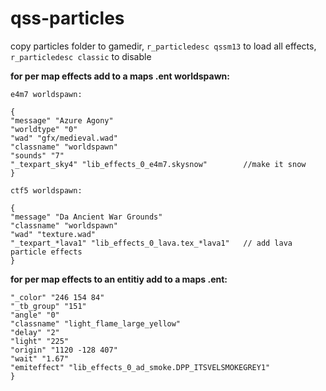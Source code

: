 # qss-particles

copy particles folder to gamedir, `r_particledesc qssm13` to load all effects, `r_particledesc classic` to disable

**for per map effects add to a maps .ent worldspawn:**

```
e4m7 worldspawn:

{
"message" "Azure Agony"
"worldtype" "0"
"wad" "gfx/medieval.wad"
"classname" "worldspawn"
"sounds" "7"
"_texpart_sky4" "lib_effects_0_e4m7.skysnow"		//make it snow
}

ctf5 worldspawn:

{
"message" "Da Ancient War Grounds"
"classname" "worldspawn"
"wad" "texture.wad"
"_texpart_*lava1" "lib_effects_0_lava.tex_*lava1"	// add lava particle effects
}
```

**for per map effects to an entitiy add to a maps .ent:**

```{
"_color" "246 154 84"
"_tb_group" "151"
"angle" "0"
"classname" "light_flame_large_yellow"
"delay" "2"
"light" "225"
"origin" "1120 -128 407"
"wait" "1.67"
"emiteffect" "lib_effects_0_ad_smoke.DPP_ITSVELSMOKEGREY1"
}
